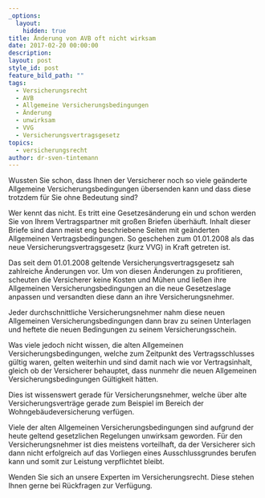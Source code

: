 ```yaml
---
_options:
  layout:
    hidden: true
title: Änderung von AVB oft nicht wirksam
date: 2017-02-20 00:00:00
description:
layout: post
style_id: post
feature_bild_path: ""
tags:
  - Versicherungsrecht
  - AVB
  - Allgemeine Versicherungsbedingungen
  - Änderung
  - unwirksam
  - VVG
  - Versicherungsvertragsgesetz
topics:
  - versicherungsrecht
author: dr-sven-tintemann
---
```



Wussten Sie schon, dass Ihnen der Versicherer noch so viele geänderte Allgemeine Versicherungsbedingungen übersenden kann und dass diese trotzdem für Sie ohne Bedeutung sind?

Wer kennt das nicht. Es tritt eine Gesetzesänderung ein und schon werden Sie von Ihrem Vertragspartner mit großen Briefen überhäuft. Inhalt dieser Briefe sind dann meist eng beschriebene Seiten mit geänderten Allgemeinen Vertragsbedingungen. So geschehen zum 01.01.2008 als das neue Versicherungsvertragsgesetz (kurz VVG) in Kraft getreten ist.

Das seit dem 01.01.2008 geltende Versicherungsvertragsgesetz sah zahlreiche Änderungen vor. Um von diesen Änderungen zu profitieren, scheuten die Versicherer keine Kosten und Mühen und ließen ihre Allgemeinen Versicherungsbedingungen an die neue Gesetzeslage anpassen und versandten diese dann an ihre Versicherungsnehmer.

Jeder durchschnittliche Versicherungsnehmer nahm diese neuen Allgemeinen Versicherungsbedingungen dann brav zu seinen Unterlagen und heftete die neuen Bedingungen zu seinem Versicherungsschein.

Was viele jedoch nicht wissen, die alten Allgemeinen Versicherungsbedingungen, welche zum Zeitpunkt des Vertragsschlusses gültig waren, gelten weiterhin und sind damit nach wie vor Vertragsinhalt, gleich ob der Versicherer behauptet, dass nunmehr die neuen Allgemeinen Versicherungsbedingungen Gültigkeit hätten.

Dies ist wissenswert gerade für Versicherungsnehmer, welche über alte Versicherungsverträge gerade zum Beispiel im Bereich der Wohngebäudeversicherung verfügen.

Viele der alten Allgemeinen Versicherungsbedingungen sind aufgrund der heute geltend gesetzlichen Regelungen unwirksam geworden. Für den Versicherungsnehmer ist dies meistens vorteilhaft, da der Versicherer sich dann nicht erfolgreich auf das Vorliegen eines Ausschlussgrundes berufen kann und somit zur Leistung verpflichtet bleibt.

Wenden Sie sich an unsere Experten im Versicherungsrecht. Diese stehen Ihnen gerne bei Rückfragen zur Verfügung.